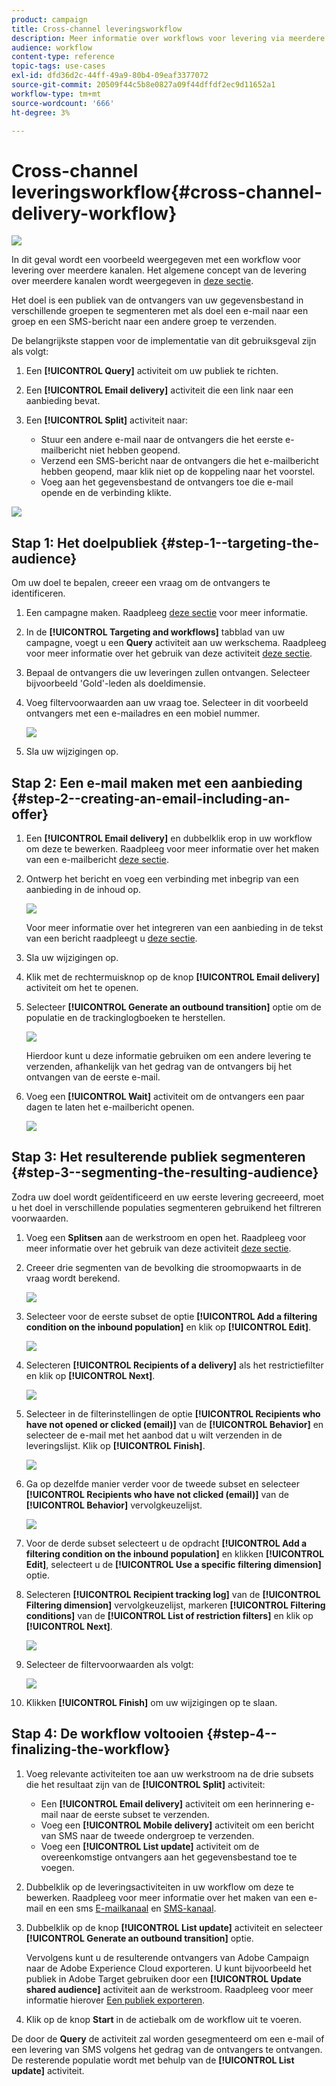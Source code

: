 ```yaml
---
product: campaign
title: Cross-channel leveringsworkflow
description: Meer informatie over workflows voor levering via meerdere kanalen
audience: workflow
content-type: reference
topic-tags: use-cases
exl-id: dfd36d2c-44ff-49a9-80b4-09eaf3377072
source-git-commit: 20509f44c5b8e0827a09f44dffdf2ec9d11652a1
workflow-type: tm+mt
source-wordcount: '666'
ht-degree: 3%

---
```


# Cross-channel leveringsworkflow{#cross-channel-delivery-workflow}

![](../../assets/common.svg)

In dit geval wordt een voorbeeld weergegeven met een workflow voor levering over meerdere kanalen. Het algemene concept van de levering over meerdere kanalen wordt weergegeven in [deze sectie](cross-channel-deliveries.md).

Het doel is een publiek van de ontvangers van uw gegevensbestand in verschillende groepen te segmenteren met als doel een e-mail naar een groep en een SMS-bericht naar een andere groep te verzenden.

De belangrijkste stappen voor de implementatie van dit gebruiksgeval zijn als volgt:

1. Een **[!UICONTROL Query]** activiteit om uw publiek te richten.
1. Een **[!UICONTROL Email delivery]** activiteit die een link naar een aanbieding bevat.
1. Een **[!UICONTROL Split]** activiteit naar:

   * Stuur een andere e-mail naar de ontvangers die het eerste e-mailbericht niet hebben geopend.
   * Verzend een SMS-bericht naar de ontvangers die het e-mailbericht hebben geopend, maar klik niet op de koppeling naar het voorstel.
   * Voeg aan het gegevensbestand de ontvangers toe die e-mail opende en de verbinding klikte.

![](assets/wkf_cross-channel_7.png)

## Stap 1: Het doelpubliek {#step-1--targeting-the-audience}

Om uw doel te bepalen, creeer een vraag om de ontvangers te identificeren.

1. Een campagne maken. Raadpleeg [deze sectie](../../campaign/using/setting-up-marketing-campaigns.md#creating-a-campaign) voor meer informatie.
1. In de **[!UICONTROL Targeting and workflows]** tabblad van uw campagne, voegt u een **Query** activiteit aan uw werkschema. Raadpleeg voor meer informatie over het gebruik van deze activiteit [deze sectie](query.md).
1. Bepaal de ontvangers die uw leveringen zullen ontvangen. Selecteer bijvoorbeeld &#39;Gold&#39;-leden als doeldimensie.
1. Voeg filtervoorwaarden aan uw vraag toe. Selecteer in dit voorbeeld ontvangers met een e-mailadres en een mobiel nummer.

   ![](assets/wkf_cross-channel_3.png)

1. Sla uw wijzigingen op.

## Stap 2: Een e-mail maken met een aanbieding {#step-2--creating-an-email-including-an-offer}

1. Een **[!UICONTROL Email delivery]** en dubbelklik erop in uw workflow om deze te bewerken. Raadpleeg voor meer informatie over het maken van een e-mailbericht [deze sectie](../../delivery/using/about-email-channel.md).
1. Ontwerp het bericht en voeg een verbinding met inbegrip van een aanbieding in de inhoud op.

   ![](assets/wkf_cross-channel_1.png)

   Voor meer informatie over het integreren van een aanbieding in de tekst van een bericht raadpleegt u [deze sectie](../../interaction/using/integrating-an-offer-via-the-wizard.md#delivering-with-a-call-to-the-offer-engine).

1. Sla uw wijzigingen op.
1. Klik met de rechtermuisknop op de knop **[!UICONTROL Email delivery]** activiteit om het te openen.
1. Selecteer **[!UICONTROL Generate an outbound transition]** optie om de populatie en de trackinglogboeken te herstellen.

   ![](assets/wkf_cross-channel_2.png)

   Hierdoor kunt u deze informatie gebruiken om een andere levering te verzenden, afhankelijk van het gedrag van de ontvangers bij het ontvangen van de eerste e-mail.

1. Voeg een **[!UICONTROL Wait]** activiteit om de ontvangers een paar dagen te laten het e-mailbericht openen.

   ![](assets/wkf_cross-channel_4.png)

## Stap 3: Het resulterende publiek segmenteren {#step-3--segmenting-the-resulting-audience}

Zodra uw doel wordt geïdentificeerd en uw eerste levering gecreeerd, moet u het doel in verschillende populaties segmenteren gebruikend het filtreren voorwaarden.

1. Voeg een **Splitsen** aan de werkstroom en open het. Raadpleeg voor meer informatie over het gebruik van deze activiteit [deze sectie](split.md).
1. Creeer drie segmenten van de bevolking die stroomopwaarts in de vraag wordt berekend.

   ![](assets/wkf_cross-channel_6.png)

1. Selecteer voor de eerste subset de optie **[!UICONTROL Add a filtering condition on the inbound population]** en klik op **[!UICONTROL Edit]**.

   ![](assets/wkf_cross-channel_8.png)

1. Selecteren **[!UICONTROL Recipients of a delivery]** als het restrictiefilter en klik op **[!UICONTROL Next]**.

   ![](assets/wkf_cross-channel_9.png)

1. Selecteer in de filterinstellingen de optie **[!UICONTROL Recipients who have not opened or clicked (email)]** van de **[!UICONTROL Behavior]** en selecteer de e-mail met het aanbod dat u wilt verzenden in de leveringslijst. Klik op **[!UICONTROL Finish]**.

   ![](assets/wkf_cross-channel_10.png)

1. Ga op dezelfde manier verder voor de tweede subset en selecteer **[!UICONTROL Recipients who have not clicked (email)]** van de **[!UICONTROL Behavior]** vervolgkeuzelijst.

   ![](assets/wkf_cross-channel_11.png)

1. Voor de derde subset selecteert u de opdracht **[!UICONTROL Add a filtering condition on the inbound population]** en klikken **[!UICONTROL Edit]**, selecteert u de **[!UICONTROL Use a specific filtering dimension]** optie.
1. Selecteren **[!UICONTROL Recipient tracking log]** van de **[!UICONTROL Filtering dimension]** vervolgkeuzelijst, markeren **[!UICONTROL Filtering conditions]** van de **[!UICONTROL List of restriction filters]** en klik op **[!UICONTROL Next]**.

   ![](assets/wkf_cross-channel_12.png)

1. Selecteer de filtervoorwaarden als volgt:

   ![](assets/wkf_cross-channel_13.png)

1. Klikken **[!UICONTROL Finish]** om uw wijzigingen op te slaan.

## Stap 4: De workflow voltooien {#step-4--finalizing-the-workflow}

1. Voeg relevante activiteiten toe aan uw werkstroom na de drie subsets die het resultaat zijn van de **[!UICONTROL Split]** activiteit:

   * Een **[!UICONTROL Email delivery]** activiteit om een herinnering e-mail naar de eerste subset te verzenden.
   * Voeg een **[!UICONTROL Mobile delivery]** activiteit om een bericht van SMS naar de tweede ondergroep te verzenden.
   * Voeg een **[!UICONTROL List update]** activiteit om de overeenkomstige ontvangers aan het gegevensbestand toe te voegen.

1. Dubbelklik op de leveringsactiviteiten in uw workflow om deze te bewerken. Raadpleeg voor meer informatie over het maken van een e-mail en een sms [E-mailkanaal](../../delivery/using/about-email-channel.md) en [SMS-kanaal](../../delivery/using/sms-channel.md).
1. Dubbelklik op de knop **[!UICONTROL List update]** activiteit en selecteer **[!UICONTROL Generate an outbound transition]** optie.

   Vervolgens kunt u de resulterende ontvangers van Adobe Campaign naar de Adobe Experience Cloud exporteren. U kunt bijvoorbeeld het publiek in Adobe Target gebruiken door een **[!UICONTROL Update shared audience]** activiteit aan de werkstroom. Raadpleeg voor meer informatie hierover [Een publiek exporteren](../../integrations/using/importing-and-exporting-audiences.md#exporting-an-audience).

1. Klik op de knop **Start** in de actiebalk om de workflow uit te voeren.

De door de **Query** de activiteit zal worden gesegmenteerd om een e-mail of een levering van SMS volgens het gedrag van de ontvangers te ontvangen. De resterende populatie wordt met behulp van de **[!UICONTROL List update]** activiteit.
